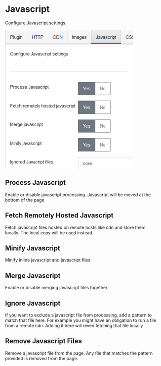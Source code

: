 # Javascript

Configure Javascript settings.

![Javascript settings](../images/javascript-settings.PNG)

## Process Javascript

Enable or disable javascript processing. Javascript will be moved at the bottom of the page

## Fetch Remotely Hosted Javascript

Fetch javascript files hosted on remote hosts like cdn and store them locally. The local copy will be used instead.

## Minify Javascript

Minify inline javascript and javascript files

## Merge Javascript

Enable or disable merging javascript files together

## Ignore Javascript

If you want to exclude a javascript file from processing, add a pattern to match that file here. For example you might have an obligation to run a file from a remote cdn. Adding it here will reven fetching that file locally

## Remove Javascript Files

Remove a javascript file from the page. Any file that matches the pattern provided is removed from the page.
